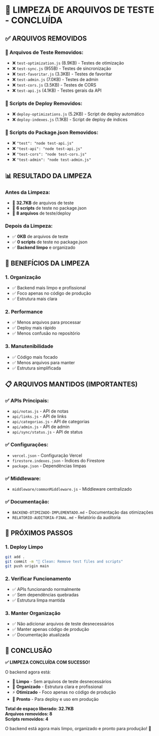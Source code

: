 # 🧹 LIMPEZA DE ARQUIVOS DE TESTE - CONCLUÍDA

## ✅ **ARQUIVOS REMOVIDOS**

### **📁 Arquivos de Teste Removidos:**
- ❌ `test-optimization.js` (8.9KB) - Testes de otimização
- ❌ `test-sync.js` (955B) - Testes de sincronização  
- ❌ `test-favoritar.js` (3.3KB) - Testes de favoritar
- ❌ `test-admin.js` (7.0KB) - Testes de admin
- ❌ `test-cors.js` (3.5KB) - Testes de CORS
- ❌ `test-api.js` (4.1KB) - Testes gerais da API

### **📁 Scripts de Deploy Removidos:**
- ❌ `deploy-optimizations.js` (5.2KB) - Script de deploy automático
- ❌ `deploy-indexes.js` (1.1KB) - Script de deploy de índices

### **📝 Scripts do Package.json Removidos:**
- ❌ `"test": "node test-api.js"`
- ❌ `"test-api": "node test-api.js"`
- ❌ `"test-cors": "node test-cors.js"`
- ❌ `"test-admin": "node test-admin.js"`

## 📊 **RESULTADO DA LIMPEZA**

### **Antes da Limpeza:**
- 📁 **32.7KB** de arquivos de teste
- 📁 **6 scripts** de teste no package.json
- 📁 **8 arquivos** de teste/deploy

### **Depois da Limpeza:**
- ✅ **0KB** de arquivos de teste
- ✅ **0 scripts** de teste no package.json
- ✅ **Backend limpo** e organizado

## 🎯 **BENEFÍCIOS DA LIMPEZA**

### **1. Organização**
- ✅ Backend mais limpo e profissional
- ✅ Foco apenas no código de produção
- ✅ Estrutura mais clara

### **2. Performance**
- ✅ Menos arquivos para processar
- ✅ Deploy mais rápido
- ✅ Menos confusão no repositório

### **3. Manutenibilidade**
- ✅ Código mais focado
- ✅ Menos arquivos para manter
- ✅ Estrutura simplificada

## 📋 **ARQUIVOS MANTIDOS (IMPORTANTES)**

### **✅ APIs Principais:**
- `api/notas.js` - API de notas
- `api/links.js` - API de links
- `api/categorias.js` - API de categorias
- `api/admin.js` - API de admin
- `api/sync/status.js` - API de status

### **✅ Configurações:**
- `vercel.json` - Configuração Vercel
- `firestore.indexes.json` - Índices do Firestore
- `package.json` - Dependências limpas

### **✅ Middleware:**
- `middleware/commonMiddleware.js` - Middleware centralizado

### **✅ Documentação:**
- `BACKEND-OTIMIZADO-IMPLEMENTADO.md` - Documentação das otimizações
- `RELATORIO-AUDITORIA-FINAL.md` - Relatório da auditoria

## 🚀 **PRÓXIMOS PASSOS**

### **1. Deploy Limpo**
```bash
git add .
git commit -m "🧹 Clean: Remove test files and scripts"
git push origin main
```

### **2. Verificar Funcionamento**
- ✅ APIs funcionando normalmente
- ✅ Sem dependências quebradas
- ✅ Estrutura limpa mantida

### **3. Manter Organização**
- ✅ Não adicionar arquivos de teste desnecessários
- ✅ Manter apenas código de produção
- ✅ Documentação atualizada

## 🎉 **CONCLUSÃO**

**✅ LIMPEZA CONCLUÍDA COM SUCESSO!**

O backend agora está:
- 🧹 **Limpo** - Sem arquivos de teste desnecessários
- 📁 **Organizado** - Estrutura clara e profissional  
- ⚡ **Otimizado** - Foco apenas no código de produção
- 🚀 **Pronto** - Para deploy e uso em produção

**Total de espaço liberado: 32.7KB**  
**Arquivos removidos: 8**  
**Scripts removidos: 4**

O backend está agora mais limpo, organizado e pronto para produção! 🎯
